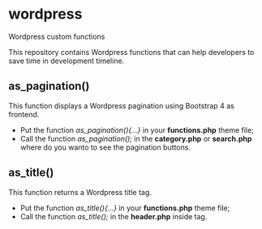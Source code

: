 # wordpress
Wordpress custom functions

This repository contains Wordpress functions that can help developers to save time in development timeline.

## as_pagination()
This function displays a Wordpress pagination using Bootstrap 4 as frontend.
 - Put the function *as_pagination(){...}* in your **functions.php** theme file;
 - Call the function *as_pagination();* in the **category.php** or **search.php** where do you wanto to see the pagination buttons.
  
## as_title()
This function returns a Wordpress title tag.
 - Put the function *as_title(){...}* in your **functions.php** theme file;
 - Call the function *as_title();* in the **header.php** inside <title></title> tag.